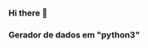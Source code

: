 ### Hi there 👋

### Gerador de dados em "python3"  
<!--
**ZaRtANNNN/ZaRtANNNN** is a ✨ _special_ ✨ repository because its `README.md` (this file) appears on your GitHub profile.

Here are some ideas to get you started:

- 🔭 Atualmente estou trabalhando em projetos "python"

- 🌱 Atualmente estou aprendendo a linguagem "php"

- 👯 Estou procurando colaborar em projetos futuros, bem aqui no "github"

- 🤔 Estou procurando ajuda com "python3"
- 📫 Como chegar até mim:
email: pzika452@gmail.com ...

-😄 pronomes onom:
Cl4y
